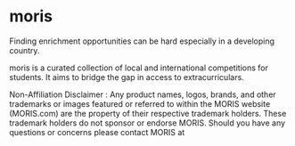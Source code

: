# moris
Finding enrichment opportunities can be hard especially in a developing country.

moris is a curated collection of local and international competitions for students. It aims to bridge the gap in access to extracurriculars. 

Non-Affiliation Disclaimer : Any product names, logos, brands, and other trademarks or images featured or referred to within the MORIS website (MORIS.com) are the property of their respective trademark holders. These trademark holders do not sponsor or endorse MORIS. Should you have any questions or concerns please contact MORIS at <EMAIL HERE>

